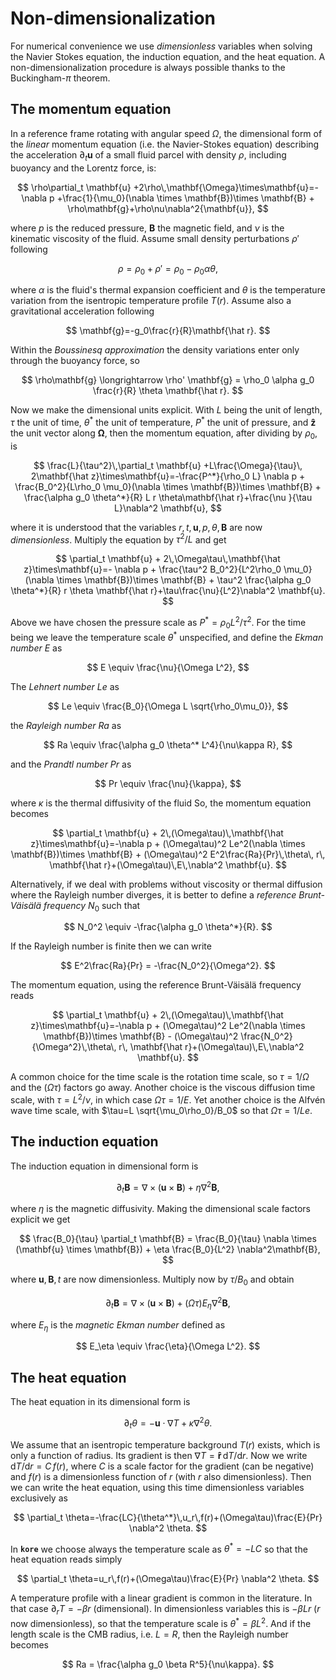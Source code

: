 # Non-dimensionalization


For numerical convenience we use *dimensionless* variables when solving the Navier Stokes equation, the induction equation, and the heat equation. A non-dimensionalization procedure is always possible thanks to the Buckingham-$\pi$ theorem.



## The momentum equation

In a reference frame rotating with angular speed $\Omega$, the dimensional form of the *linear* momentum equation (i.e. the Navier-Stokes equation) describing the acceleration $\partial_t \mathbf{u}$ of a small fluid parcel with density $\rho$, including buoyancy and the Lorentz force, is:  

$$
\rho\partial_t \mathbf{u} +2\rho\,\mathbf{\Omega}\times\mathbf{u}=-\nabla p +\frac{1}{\mu_0}(\nabla \times \mathbf{B})\times \mathbf{B} + \rho\mathbf{g}+\rho\nu\nabla^2{\mathbf{u}},
$$

where $p$ is the reduced pressure, $\mathbf{B}$ the magnetic field, and $\nu$ is the kinematic viscosity of the fluid. Assume small density perturbations $\rho'$ following

$$
\rho=\rho_0+\rho'=\rho_0-\rho_0\alpha\theta,
$$

where $\alpha$ is the fluid's thermal expansion coefficient and $\theta$ is the temperature variation from the isentropic temperature profile $T(r)$.
Assume also a gravitational acceleration following

$$
\mathbf{g}=-g_0\frac{r}{R}\mathbf{\hat r}.
$$

Within the *Boussinesq approximation* the density variations enter only through the buoyancy force, so

$$
\rho\mathbf{g} \longrightarrow \rho' \mathbf{g} = \rho_0 \alpha g_0 \frac{r}{R} \theta \mathbf{\hat r}.
$$

Now we make the dimensional units explicit. With $L$ being the unit of length, $\tau$ the unit of time,  $\theta^*$ the unit of temperature, $P^*$ the unit of pressure, and $\mathbf{\hat z}$ the unit vector along $\mathbf{\Omega}$, then the momentum equation, after dividing by $\rho_0$, is

$$
\frac{L}{\tau^2}\,\partial_t \mathbf{u} +L\frac{\Omega}{\tau}\, 2\mathbf{\hat z}\times\mathbf{u}=-\frac{P^*}{\rho_0 L} \nabla p +  \frac{B_0^2}{L\rho_0 \mu_0}(\nabla \times \mathbf{B})\times \mathbf{B}          +  \frac{\alpha g_0 \theta^*}{R} L r \theta\mathbf{\hat r}+\frac{\nu }{\tau L}\nabla^2 \mathbf{u},
$$

where it is understood that the variables $r, t, \mathbf{u}, p, \theta, \mathbf{B}$ are now *dimensionless*. Multiply the equation by $\tau^2/L$ and get

$$
\partial_t \mathbf{u} + 2\,\Omega\tau\,\mathbf{\hat z}\times\mathbf{u}=- \nabla p + \frac{\tau^2 B_0^2}{L^2\rho_0 \mu_0}(\nabla \times \mathbf{B})\times \mathbf{B} + \tau^2 \frac{\alpha g_0 \theta^*}{R} r \theta \mathbf{\hat r}+\tau\frac{\nu}{L^2}\nabla^2 \mathbf{u}.
$$

Above we have chosen the pressure scale as $P^*=\rho_0 L^2/\tau^2$. For the time being we leave the temperature scale $\theta^*$ unspecified, and define the *Ekman number* $E$ as

$$
E \equiv \frac{\nu}{\Omega L^2},
$$

The *Lehnert number* $Le$ as

$$
Le \equiv \frac{B_0}{\Omega L \sqrt{\rho_0\mu_0}},
$$

the *Rayleigh number* $Ra$ as

$$
Ra \equiv \frac{\alpha g_0 \theta^* L^4}{\nu\kappa R},
$$

and the *Prandtl number* $Pr$ as

$$
Pr \equiv \frac{\nu}{\kappa},
$$

where $\kappa$ is the thermal diffusivity of the fluid So, the momentum equation becomes

$$
\partial_t \mathbf{u} + 2\,(\Omega\tau)\,\mathbf{\hat z}\times\mathbf{u}=-\nabla p + (\Omega\tau)^2 Le^2(\nabla \times \mathbf{B})\times \mathbf{B}  + (\Omega\tau)^2 E^2\frac{Ra}{Pr}\,\theta\, r\, \mathbf{\hat r}+(\Omega\tau)\,E\,\nabla^2 \mathbf{u}.
$$

Alternatively, if we deal with problems without viscosity or thermal diffusion where the Rayleigh number diverges, it is better to define a *reference Brunt-Väisälä frequency* $N_0$ such that

$$
N_0^2 \equiv -\frac{\alpha g_0 \theta^*}{R}.
$$

If the Rayleigh number is finite then we can write

$$
E^2\frac{Ra}{Pr} = -\frac{N_0^2}{\Omega^2}.
$$

The momentum equation, using the reference Brunt-Väisälä frequency reads

$$
\partial_t \mathbf{u} + 2\,(\Omega\tau)\,\mathbf{\hat z}\times\mathbf{u}=-\nabla p + (\Omega\tau)^2 Le^2(\nabla \times \mathbf{B})\times \mathbf{B}  - (\Omega\tau)^2 \frac{N_0^2}{\Omega^2}\,\theta\, r\, \mathbf{\hat r}+(\Omega\tau)\,E\,\nabla^2 \mathbf{u}.
$$


A common choice for the time scale is the rotation time scale, so $\tau=1/\Omega$ and the $(\Omega\tau)$ factors go away. Another choice is the viscous diffusion time scale, with $\tau=L^2/\nu$, in which case $\Omega\tau=1/E$. Yet another choice is the Alfvén wave time scale, with $\tau=L \sqrt{\mu_0\rho_0}/B_0$ so that $\Omega\tau=1/Le$.



## The induction equation

The induction equation in dimensional form is

$$
\partial_t \mathbf{B} = \nabla \times (\mathbf{u} \times \mathbf{B}) + \eta \nabla^2 \mathbf{B},
$$

where $\eta$ is the magnetic diffusivity. Making the dimensional scale factors explicit we get

$$
\frac{B_0}{\tau} \partial_t \mathbf{B} = \frac{B_0}{\tau} \nabla \times (\mathbf{u} \times \mathbf{B}) + \eta \frac{B_0}{L^2}  \nabla^2\mathbf{B},
$$

where $\mathbf{u}, \mathbf{B}, t$ are now dimensionless. Multiply now by $\tau/B_0$ and obtain

$$
\partial_t \mathbf{B} = \nabla \times (\mathbf{u} \times \mathbf{B}) + (\Omega\tau)E_\eta \nabla^2 \mathbf{B},
$$

where $E_\eta$ is the *magnetic Ekman number* defined as

$$
E_\eta \equiv \frac{\eta}{\Omega L^2}.
$$



## The heat equation

The heat equation in its dimensional form is

$$
\partial_t \theta=-\mathbf{u}\cdot\nabla T+\kappa \nabla^2 \theta.
$$

We assume that an isentropic temperature background $T(r)$ exists, which is only a function of radius. Its gradient is then $\nabla T=\mathbf{\hat r}\,\mathrm{d}T/\mathrm{d}r$. Now we write $\mathrm{d}T/\mathrm{d}r=C\,f(r)$, where $C$ is a scale factor for the gradient (can be negative) and $f(r)$ is a dimensionless function of $r$ (with $r$ also dimensionless). Then we can write the heat equation, using this time dimensionless variables exclusively as

$$
\partial_t \theta=-\frac{LC}{\theta^*}\,u_r\,f(r)+(\Omega\tau)\frac{E}{Pr} \nabla^2 \theta.
$$

In **`kore`** we choose always the temperature scale as $\theta^*=-LC$ so that the heat equation reads simply

$$
\partial_t \theta=u_r\,f(r)+(\Omega\tau)\frac{E}{Pr} \nabla^2 \theta.
$$

A temperature profile with a linear gradient is common in the literature. In that case $\partial_r T=-\beta r$ (dimensional). In dimensionless variables this is $-\beta L r$ ($r$ now dimensionless), so that the temperature scale is $\theta^*=\beta L^2$. And if the length scale is the CMB radius, i.e. $L=R$, then the Rayleigh number becomes

$$
Ra = \frac{\alpha g_0 \beta R^5}{\nu\kappa}.
$$
